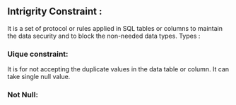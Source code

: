 ## Intrigrity Constraint : 
It is a set of protocol or rules applied in SQL tables or columns to maintain the data security and to block the non-needed data types. 
Types : 
### Uique constraint: 
It is for not accepting the duplicate values in the data table or column. It can take single null value. 
### Not Null: 
